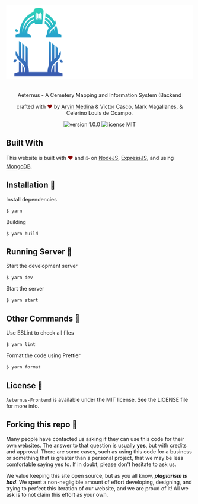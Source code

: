 <div align="center">
  <img alt="Aeternus_Logo" src="https://raw.githubusercontent.com/ArviinM/aeternus-frontend/main/public/aeternus-logo-light.png" height="200" />
</div>

<br>
<p align="center">
Aeternus - A Cemetery Mapping and Information System (Backend
</p>
<p align="center">
crafted with <span style="color: #8b0000;">&hearts;</span> by <a href="https://arvinrhen.me">Arvin Medina</a><span> & Victor Casco, Mark Magallanes, & Celerino Louis de Ocampo</span>.
</p>
<p align="center">
    <img src="https://img.shields.io/badge/version-1.0.0-yellowgreen" alt="version 1.0.0"/>
    <img src="https://img.shields.io/badge/license-MIT-brightgreen" alt="license MIT"/>
</p>

## Built With

This website is built with <span style="color: #8b0000;">&hearts;</span> and ☕ on [NodeJS](https://nodejs.org/), [ExpressJS](expressjs.com), and using [MongoDB](mongodb.com).

## Installation 🔧

Install dependencies

```
$ yarn
```

Building

```
$ yarn build
```

## Running Server 🚀

Start the development server

```
$ yarn dev
```

Start the server

```
$ yarn start
```

## Other Commands 🚧

Use ESLint to check all files

```
$ yarn lint
```

Format the code using Prettier

```
$ yarn format
```

## License 📜

`Aeternus-Frontend` is available under the MIT license. See the LICENSE file for more info.


## Forking this repo 🚨

Many people have contacted us asking if they can use this code for their own websites. The answer to that question is usually **yes**, but with credits and approval. There are some cases, such as using this code for a business or something that is greater than a personal project, that we may be less comfortable saying yes to. If in doubt, please don't hesitate to ask us.

We value keeping this site open source, but as you all know, _**plagiarism is bad**_. We spent a non-negligible amount of effort developing, designing, and trying to perfect this iteration of our website, and we are proud of it! All we ask is to not claim this effort as your own.
